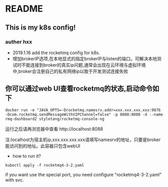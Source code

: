 # README
## This is my k8s config!
### auther hxx
- 2019.1.16 add the rocketmq config for k8s. 
- 增加brokerIP选项,在本地显式的指定brokerIP与listen的端口。可解决本地测试时不能连接到broker的真实ip问题,通常会出现在云环境与虚拟环境中,broker会注册自己的私有网络ip以致于开发测试连接失败
## 你可以通过web UI查看rocketmq的状态,启动命令如下

```docker run -e "JAVA_OPTS=-Drocketmq.namesrv.addr=xxx.xxx.xxx.xxx:9876 -Dcom.rocketmq.sendMessageWithVIPChannel=false" -p 8088:8080 -d --name rmq-dashboard2 styletang/rocketmq-console-ng```

运行之后请再浏览器中查看  http://localhost:8088

注:localhost为宿主机ip,xxx.xxx.xxx.xxx请填写namesrv的地址，只要是broker能访问到的地址。此容器只包含webUI

- how to run it?

```kubectl apply -f rocketmq4-3-2.yaml```

if you want use the special port, you need configure "rocketmq4-3-2.yaml" with svc.

